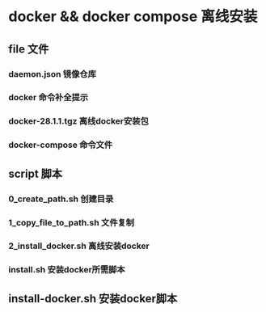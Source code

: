 # docker && docker compose 离线安装
## file 文件
### daemon.json 镜像仓库
### docker 命令补全提示
### docker-28.1.1.tgz 离线docker安装包
### docker-compose 命令文件
## script 脚本
### 0_create_path.sh 创建目录
### 1_copy_file_to_path.sh 文件复制
### 2_install_docker.sh 离线安装docker
### install.sh 安装docker所需脚本
## install-docker.sh 安装docker脚本